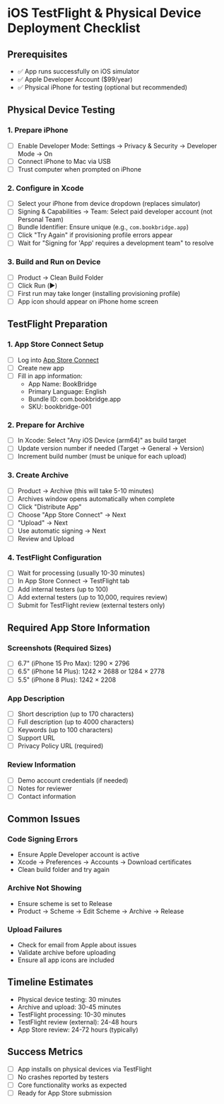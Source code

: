 # iOS TestFlight & Physical Device Deployment Checklist

## Prerequisites
- ✅ App runs successfully on iOS simulator
- ✅ Apple Developer Account ($99/year)
- ✅ Physical iPhone for testing (optional but recommended)

## Physical Device Testing

### 1. Prepare iPhone
- [ ] Enable Developer Mode: Settings → Privacy & Security → Developer Mode → On
- [ ] Connect iPhone to Mac via USB
- [ ] Trust computer when prompted on iPhone

### 2. Configure in Xcode
- [ ] Select your iPhone from device dropdown (replaces simulator)
- [ ] Signing & Capabilities → Team: Select paid developer account (not Personal Team)
- [ ] Bundle Identifier: Ensure unique (e.g., `com.bookbridge.app`)
- [ ] Click "Try Again" if provisioning profile errors appear
- [ ] Wait for "Signing for 'App' requires a development team" to resolve

### 3. Build and Run on Device
- [ ] Product → Clean Build Folder
- [ ] Click Run (▶️)
- [ ] First run may take longer (installing provisioning profile)
- [ ] App icon should appear on iPhone home screen

## TestFlight Preparation

### 1. App Store Connect Setup
- [ ] Log into [App Store Connect](https://appstoreconnect.apple.com)
- [ ] Create new app
- [ ] Fill in app information:
  - App Name: BookBridge
  - Primary Language: English
  - Bundle ID: com.bookbridge.app
  - SKU: bookbridge-001

### 2. Prepare for Archive
- [ ] In Xcode: Select "Any iOS Device (arm64)" as build target
- [ ] Update version number if needed (Target → General → Version)
- [ ] Increment build number (must be unique for each upload)

### 3. Create Archive
- [ ] Product → Archive (this will take 5-10 minutes)
- [ ] Archives window opens automatically when complete
- [ ] Click "Distribute App"
- [ ] Choose "App Store Connect" → Next
- [ ] "Upload" → Next
- [ ] Use automatic signing → Next
- [ ] Review and Upload

### 4. TestFlight Configuration
- [ ] Wait for processing (usually 10-30 minutes)
- [ ] In App Store Connect → TestFlight tab
- [ ] Add internal testers (up to 100)
- [ ] Add external testers (up to 10,000, requires review)
- [ ] Submit for TestFlight review (external testers only)

## Required App Store Information

### Screenshots (Required Sizes)
- [ ] 6.7" (iPhone 15 Pro Max): 1290 × 2796
- [ ] 6.5" (iPhone 14 Plus): 1242 × 2688 or 1284 × 2778
- [ ] 5.5" (iPhone 8 Plus): 1242 × 2208

### App Description
- [ ] Short description (up to 170 characters)
- [ ] Full description (up to 4000 characters)
- [ ] Keywords (up to 100 characters)
- [ ] Support URL
- [ ] Privacy Policy URL (required)

### Review Information
- [ ] Demo account credentials (if needed)
- [ ] Notes for reviewer
- [ ] Contact information

## Common Issues

### Code Signing Errors
- Ensure Apple Developer account is active
- Xcode → Preferences → Accounts → Download certificates
- Clean build folder and try again

### Archive Not Showing
- Ensure scheme is set to Release
- Product → Scheme → Edit Scheme → Archive → Release

### Upload Failures
- Check for email from Apple about issues
- Validate archive before uploading
- Ensure all app icons are included

## Timeline Estimates
- Physical device testing: 30 minutes
- Archive and upload: 30-45 minutes
- TestFlight processing: 10-30 minutes
- TestFlight review (external): 24-48 hours
- App Store review: 24-72 hours (typically)

## Success Metrics
- [ ] App installs on physical devices via TestFlight
- [ ] No crashes reported by testers
- [ ] Core functionality works as expected
- [ ] Ready for App Store submission